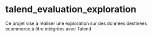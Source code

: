 # talend_evaluation_exploration
Ce projet vise à réaliser une exploration sur des données destinées ecommerce à être intégrées avec Talend
